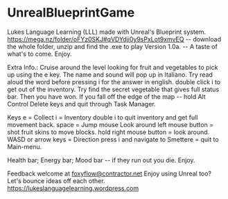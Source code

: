 # UnrealBlueprintGame
Lukes Language Learning (LLL) made with Unreal's Blueprint system.
https://mega.nz/folder/oFYz0SKJ#qVDYdji0y9sPxLot9xmvEQ
-- download the whole folder, unzip and find the .exe to play Version 1.0a. -- A taste of what's to come. Enjoy.

Extra Info.:
Cruise around the level looking for fruit and vegetables to pick up using the e key. The name and sound will pop up in Italiano. 
Try read aloud the word before pressing i for the answer in english. double click i to get out of the inventory.
Try find the secret vegetable that gives full status bar. Then you have won. 
If you fall off the edge of the map -- hold Alt Control Delete keys and quit through Task Manager.  

Keys
e = Collect 
i = Inventory 
double i to quit inventory and get full movement back.
space = Jump 
mouse Look around
left mouse button = shot fruit skins to move blocks.
hold right mouse button = look around.
WASD or arrow keys = Direction 
press i and navigate to Smettere = quit to Main-menu.

Health bar; Energy bar; Mood bar -- if they run out you die.
Enjoy.

Feedback welcome at foxyflow@contractor.net
Enjoy using Unreal too? Let's bounce ideas off each other.
https://lukeslanguagelearning.wordpress.com
